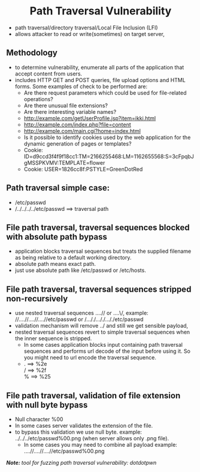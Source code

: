 
# <center>Path Traversal Vulnerability</center>

- path traversal/directory traversal/Local File Inclusion (LFI)
- allows attacker to read or write(sometimes) on target server,
 

 ## Methodology

 - to determine vulnerability, enumerate all parts of the application that accept content from users.
 - includes HTTP GET and POST queries, file upload options and HTML forms.
    Some examples of check to be performed are:
    * Are there request parameters which could be used for file-related operations?
    * Are there unusual file extensions?
    * Are there interesting variable names?
    * http://example.com/getUserProfile.jsp?item=ikki.html
    * http://example.com/index.php?file=content
    * http://example.com/main.cgi?home=index.html
    * Is it possible to identify cookies used by the web application for the dynamic generation of pages or templates?
    * Cookie: ID=d9ccd3f4f9f18cc1:TM=2166255468:LM=1162655568:S=3cFpqbJgMSSPKVMV:TEMPLATE=flower
    * Cookie: USER=1826cc8f:PSTYLE=GreenDotRed


## Path traversal simple case:

- /etc/passwd
- /../../../../etc/passwd    ==> traversal path


## File path traversal, traversal sequences blocked with absolute path bypass

- application blocks traversal sequences but treats the supplied filename as being relative to a default working directory.
- absolute path means exact path.
- just use absolute path like /etc/passwd  or  /etc/hosts.


## File path traversal, traversal sequences stripped non-recursively

- use nested traversal sequences ....// or ....\\/, example: //....//....//....//etc/passwd or /..././..././..././etc/passwd
- validation mechanism will remove ../ and still we get sensible payload,
- nested traversal sequences revert to simple traversal sequences when the inner sequence is stripped.
    * In some cases application blocks input containing path traversal sequences and performs url decode of the input before using it. So you might need to url encode the traversal sequence.
    * . ==> %2e<br>
      / ==> %2f<br>
      % ==> %25


## File path traversal, validation of file extension with null byte bypass

- Null character %00
- In some cases server validates the extension of the file.
- to bypass this validation we use null byte. example: ../../../etc/passwd%00.png (when server allows only .png file).
    * In some cases you may need to combine all payload example: ....//....//....//etc/passwd%00.png


<i> <strong> Note: </strong> tool for fuzzing path traversal vulnerability: dotdotpwn</i>